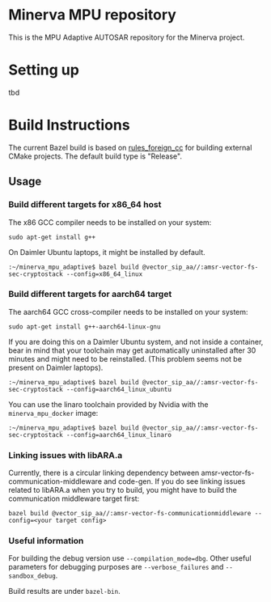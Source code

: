 # Minerva MPU repository
This is the MPU Adaptive AUTOSAR repository for the Minerva project.

# Setting up
tbd

# Build Instructions
The current Bazel build is based on [rules_foreign_cc](https://github.com/bazelbuild/rules_foreign_cc) for building external CMake projects. The default build type is "Release".

## Usage
### Build different targets for x86_64 host  
The x86 GCC compiler needs to be installed on your system:
```
sudo apt-get install g++
```

On Daimler Ubuntu laptops, it might be installed by default.

```
:~/minerva_mpu_adaptive$ bazel build @vector_sip_aa//:amsr-vector-fs-sec-cryptostack --config=x86_64_linux
```

### Build different targets for aarch64 target 
The aarch64 GCC cross-compiler needs to be installed on your system:
```
sudo apt-get install g++-aarch64-linux-gnu
```

If you are doing this on a Daimler Ubuntu system, and not inside a container, bear in mind that your toolchain may get
automatically uninstalled after 30 minutes and might need to be reinstalled. (This problem seems not be present on Daimler laptops).

```
:~/minerva_mpu_adaptive$ bazel build @vector_sip_aa//:amsr-vector-fs-sec-cryptostack --config=aarch64_linux_ubuntu
```

You can use the linaro toolchain provided by Nvidia with the `minerva_mpu_docker` image:

```
:~/minerva_mpu_adaptive$ bazel build @vector_sip_aa//:amsr-vector-fs-sec-cryptostack --config=aarch64_linux_linaro
```

### Linking issues with libARA.a
Currently, there is a circular linking dependency between amsr-vector-fs-communication-middleware and code-gen. If you
do see linking issues related to libARA.a when you try to build, you might have to build the communication middleware
target first:
```
bazel build @vector_sip_aa//:amsr-vector-fs-communicationmiddleware --config=<your target config>
```

### Useful information
For building the debug version use `--compilation_mode=dbg`. Other useful parameters for debugging purposes are
`--verbose_failures` and `--sandbox_debug`.

Build results are under `bazel-bin`.
